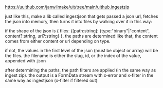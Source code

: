 https://uuithub.com/janwilmake/uit/tree/main/uithub.ingestzip

just like this, make a lib called ingestjson that gets passed a json url, fetches the json into memory, then turns it into files by walking over it in this way:

if the shape of the json is { files: {[path:string]: {type:"binary"|"content", content?:string, url?:string} }, the paths are determined like that, the content comes from either content or url depending on type.

if not, the values in the first level of the json (must be object or array) will be the files. the filename is either the slug, id, or the index of the value, appended with .json

after determining the paths, the path filters are applied (in the same way as ingest zip). the output is a FormData stream with x-error and x-filter in the same way as ingestjson (x-filter if filtered out)
